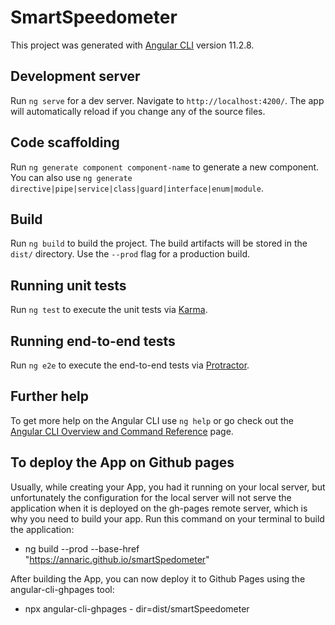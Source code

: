 # SmartSpeedometer

This project was generated with [Angular CLI](https://github.com/angular/angular-cli) version 11.2.8.

## Development server

Run `ng serve` for a dev server. Navigate to `http://localhost:4200/`. The app will automatically reload if you change any of the source files.

## Code scaffolding

Run `ng generate component component-name` to generate a new component. You can also use `ng generate directive|pipe|service|class|guard|interface|enum|module`.

## Build

Run `ng build` to build the project. The build artifacts will be stored in the `dist/` directory. Use the `--prod` flag for a production build.

## Running unit tests

Run `ng test` to execute the unit tests via [Karma](https://karma-runner.github.io).

## Running end-to-end tests

Run `ng e2e` to execute the end-to-end tests via [Protractor](http://www.protractortest.org/).

## Further help

To get more help on the Angular CLI use `ng help` or go check out the [Angular CLI Overview and Command Reference](https://angular.io/cli) page.

## To deploy the App on Github pages
Usually, while creating your App, you had it running on your local server, but unfortunately the configuration for the local server will not serve the application when it is deployed on the gh-pages remote server, which is why you need to build your app.
Run this command on your terminal to build the application:
* ng build --prod --base-href "https://annaric.github.io/smartSpedometer"
  
After building the App, you can now deploy it to Github Pages using the angular-cli-ghpages tool:
* npx angular-cli-ghpages - dir=dist/smartSpeedometer
